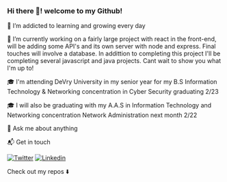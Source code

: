 ### Hi there 👋! welcome to my Github! 

🌱 I’m addicted to learning and growing every day

🔭 I’m currently working on a fairly large project with react in the front-end, will be adding some API's and its own server with node and express. Final touches will involve a database. In addittion to completing this project I'll be completing several javascript and java projects. Cant wait to show you what I'm up to! 

🎓 I'm attending DeVry University in my senior year for my B.S Information Technology & Networking concentration in Cyber Security graduating 2/23

🎓 I will also be graduating with my A.A.S in Information Technology and Networking concentration Network Administration next month 2/22

💬 Ask me about anything

📬 Get in touch 

[![Twitter](https://img.shields.io/badge/-Twitter-222222?style=flat-square&logo=twitter&logoColor=white&link=https://twitter.com/ez_rios)](https://twitter.com/ez_rios)
[![Linkedin](https://img.shields.io/badge/-LinkedIn-222222?style=flat-square&logo=Linkedin&logoColor=white&link=https://www.linkedin.com/in/ezenielrios/)](https://www.linkedin.com/in/ezenielrios/)

Check out my repos ⬇️


